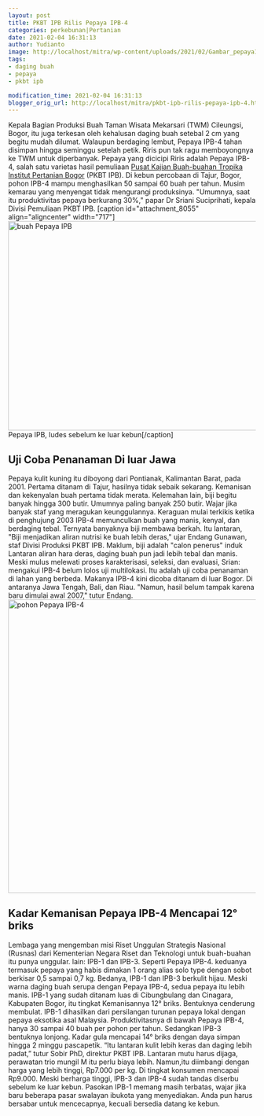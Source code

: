 ```yaml
---
layout: post
title: PKBT IPB Rilis Pepaya IPB-4
categories: perkebunan|Pertanian
date: 2021-02-04 16:31:13
author: Yudianto
image: http://localhost/mitra/wp-content/uploads/2021/02/Gambar_pepaya1_1024x596.jpg
tags:
- daging buah
- pepaya
- pkbt ipb

modification_time: 2021-02-04 16:31:13
blogger_orig_url: http://localhost/mitra/pkbt-ipb-rilis-pepaya-ipb-4.html
---
```


Kepala Bagian Produksi Buah Taman Wisata Mekarsari (TWM) Cileungsi, Bogor, itu juga terkesan oleh kehalusan daging buah setebal 2 cm yang begitu mudah dilumat. Walaupun berdaging lembut, Pepaya IPB-4 tahan disimpan hingga seminggu setelah petik. Riris pun tak ragu memboyongnya ke TWM untuk diperbanyak.
Pepaya yang dicicipi Riris adalah Pepaya IPB-4, salah satu varietas hasil pemuliaan <a href="https://pkht.ipb.ac.id/index.php/2015/11/03/pepaya-ipb-4/">Pusat Kajian Buah-buahan Tropika Institut Pertanian Bogor</a> (PKBT IPB). Di kebun percobaan di Tajur, Bogor, pohon IPB-4 mampu menghasilkan 50 sampai 60 buah per tahun. Musim kemarau yang menyengat tidak mengurangi produksinya. "Umumnya, saat itu produktivitas pepaya berkurang 30%," papar Dr Sriani Suciprihati, kepala Divisi Pemuliaan PKBT IPB.
[caption id="attachment_8055" align="aligncenter" width="717"]<a href="http://127.0.0.1/mitra/wp-content/uploads/2021/02/Gambar_pepaya2_1024x609.jpg"><img class="wp-image-8055 size-full" src="http://127.0.0.1/mitra/wp-content/uploads/2021/02/Gambar_pepaya2_1024x609.jpg" alt="buah Pepaya IPB" width="717" height="426" /></a> Pepaya IPB, ludes sebelum ke luar kebun[/caption]
<h2 id="Diragukan">Uji Coba Penanaman Di luar Jawa</h2>
Pepaya kulit kuning itu diboyong dari Pontianak, Kalimantan Barat, pada 2001. Pertama ditanam di Tajur, hasilnya tidak sebaik sekarang. Kemanisan dan kekenyalan buah pertama tidak merata. Kelemahan lain, biji begitu banyak hingga 300 butir. Umumnya paling banyak 250 butir. Wajar jika banyak staf yang meragukan keunggulannya.
Keraguan mulai terkikis ketika di penghujung 2003 IPB-4 memunculkan buah yang manis, kenyal, dan berdaging tebal. Ternyata banyaknya biji membawa berkah. Itu lantaran, "Biji menjadikan aliran nutrisi ke buah lebih deras," ujar Endang Gunawan, staf Divisi Produksi PKBT IPB. Maklum, biji adalah "calon penerus" induk Lantaran aliran hara deras, daging buah pun jadi lebih tebal dan manis.
Meski mulus melewati proses karakterisasi, seleksi, dan evaluasi, Srian: mengakui IPB-4 belum lolos uji multilokasi. Itu adalah uji coba penanaman di lahan yang berbeda. Makanya IPB-4 kini dicoba ditanam di luar Bogor. Di antaranya Jawa Tengah, Bali, dan Riau. "Namun, hasil belum tampak karena baru dimulai awal 2007," tutur Endang.
<a href="http://127.0.0.1/mitra/wp-content/uploads/2021/02/Pepaya-IPB-4.jpg"><img class="aligncenter wp-image-16699 size-large" src="http://127.0.0.1/mitra/wp-content/uploads/2021/02/Pepaya-IPB-4-1024x597.jpg" alt="pohon Pepaya IPB-4" width="1024" height="597" /></a>
<h2 id="Seret">Kadar Kemanisan Pepaya IPB-4 Mencapai 12° briks</h2>
Lembaga yang mengemban misi Riset Unggulan Strategis Nasional (Rusnas) dari Kementerian Negara Riset dan Teknologi untuk buah-buahan itu punya unggular. lain: IPB-1 dan IPB-3. Seperti Pepaya IPB-4. keduanya termasuk pepaya yang habis dimakan 1 orang alias solo type dengan sobot berkisar 0,5 sampai 0,7 kg. Bedanya, IPB-1 dan IPB-3 berkulit hijau.
Meski warna daging buah serupa dengan Pepaya IPB-4, sedua pepaya itu lebih manis. IPB-1 yang sudah ditanam luas di Cibungbulang dan Cinagara, Kabupaten Bogor, itu tingkat Kemanisannya 12° briks. Bentuknya cenderung membulat. IPB-1 dihasilkan dari persilangan turunan pepaya lokal dengan pepaya eksotika asal Malaysia.
Produktivitasnya di bawah Pepaya IPB-4, hanya 30 sampai 40 buah per pohon per tahun. Sedangkan IPB-3 bentuknya lonjong. Kadar gula mencapai 14° briks dengan daya simpan hingga 2 minggu pascapetik. “Itu lantaran kulit lebih keras dan daging lebih padat,” tutur Sobir PhD, direktur PKBT IPB.
Lantaran mutu harus dijaga, perawatan trio mungil M itu perlu biaya lebih. Namun,itu diimbangi dengan harga yang lebih tinggi, Rp7.000 per kg. Di tingkat konsumen mencapai Rp9.000. Meski berharga tinggi, IPB-3 dan IPB-4 sudah tandas diserbu sebelum ke luar kebun.
Pasokan IPB-1 memang masih terbatas, wajar jika baru beberapa pasar swalayan ibukota yang menyediakan. Anda pun harus bersabar untuk mencecapnya, kecuali bersedia datang ke kebun.
